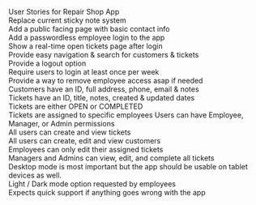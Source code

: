 User Stories for Repair Shop App </br>
 Replace current sticky note system </br>
 Add a public facing page with basic contact info </br>
 Add a passwordless employee login to the app </br>
 Show a real-time open tickets page after login </br>
 Provide easy navigation & search for customers & tickets </br>
 Provide a logout option </br>
 Require users to login at least once per week </br>
 Provide a way to remove employee access asap if needed </br>
 Customers have an ID, full address, phone, email & notes </br>
 Tickets have an ID, title, notes, created & updated dates </br>
 Tickets are either OPEN or COMPLETED </br>
 Tickets are assigned to specific employees
 Users can have Employee, Manager, or Admin permissions </br>
 All users can create and view tickets </br>
 All users can create, edit and view customers </br>
 Employees can only edit their assigned tickets </br>
 Managers and Admins can view, edit, and complete all tickets </br>
 Desktop mode is most important but the app should be usable on tablet devices as well. </br>
 Light / Dark mode option requested by employees </br>
 Expects quick support if anything goes wrong with the app </br>
